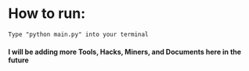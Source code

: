 # How to run:

```
Type "python main.py" into your terminal
```
#### I will be adding more Tools, Hacks, Miners, and Documents here in the future

